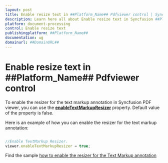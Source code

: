 ```yaml
---
layout: post
title: Enable resize text in ##Platform_Name## Pdfviewer control | Syncfusion
description: Learn here all about Enable resize text in Syncfusion ##Platform_Name## Pdfviewer control of Syncfusion Essential JS 2 and more.
platform: document-processing
control: Enable resize text
publishingplatform: ##Platform_Name##
documentation: ug
domainurl: ##DomainURL##
---
```


# Enable resize text in ##Platform_Name## Pdfviewer control

To enable the resizer for the text markup annotation in Syncfusion PDF viewer, you can use the [**enableTextMarkupResizer**](https://helpej2.syncfusion.com/documentation/api/pdfviewer/#enabletextmarkupresizer) property. Default value of the property is false.

Here is an example of how you can enable the resizer for the text markup annotation:

```javascript

//Enable TextMarkup Resizer.
viewer.enableTextMarkupResizer = true;

```

Find the sample [how to enable the resizer for the Text Markup annotation](https://stackblitz.com/edit/qzf6bk-xsk9pf?devtoolsheight=33&file=index.js)
